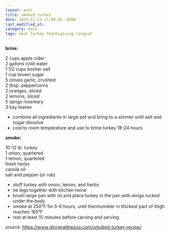 ```yaml
---
layout: post
title: smoked turkey
date: 2023-11-13 11:09:55 -0500
last_modified_at: 
category: main
tags: meat turkey thanksgiving longish
---
```


**brine:**

2 cups apple cider  
2 gallons cold water  
1 1/2 cups kosher salt  
1 cup brown sugar  
5 cloves garlic, crushed  
2 tbsp. peppercorns  
2 oranges, sliced  
2 lemons, sliced  
5 sprigs rosemary  
3 bay leaves
* combine all ingredients in large pot and bring to a simmer until salt and sugar dissolve
* cool to room temperature and use to brine turkey 18-24 hours

**smoke:**

10-12 lb. turkey  
1 onion, quartered  
1 lemon, quartered  
fresh herbs  
canola oil  
salt and pepper (or rub)  
* stuff turkey with onion, lemon, and herbs
* tie legs together with kitchen twine
* brush large pan with oil and place turkey in the pan with wings tucked under the body
* smoke at 250°F for 5-6 hours, until thermometer in thickest part of thigh reaches 165°F
* rest at least 15 minutes before carving and serving

source: <https://www.dinneratthezoo.com/smoked-turkey-recipe/>
